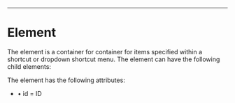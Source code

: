

---

# Element

The <popupmenu> element is a container for container for items specified within a shortcut or dropdown shortcut menu. The element can have the following child elements:

<menuitem>

The <popupmenu> element has the following attributes:

- • id = ID
